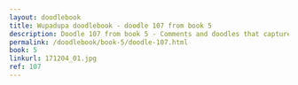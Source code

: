 ```yaml
---
layout: doodlebook
title: Wupadupa doodlebook - doodle 107 from book 5
description: Doodle 107 from book 5 - Comments and doodles that capture the essence of this event  
permalink: /doodlebook/book-5/doodle-107.html
book: 5
linkurl: 171204_01.jpg
ref: 107
---	  
```

																																																																							